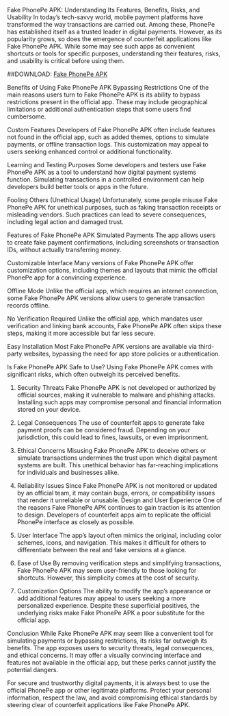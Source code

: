 Fake PhonePe APK: Understanding Its Features, Benefits, Risks, and Usability
In today’s tech-savvy world, mobile payment platforms have transformed the way transactions are carried out. Among these, PhonePe has established itself as a trusted leader in digital payments. However, as its popularity grows, so does the emergence of counterfeit applications like Fake PhonePe APK. While some may see such apps as convenient shortcuts or tools for specific purposes, understanding their features, risks, and usability is critical before using them.

##DOWNLOAD: [Fake PhonePe APK](https://tinyurl.com/2s6ez5e6)

Benefits of Using Fake PhonePe APK
Bypassing Restrictions
One of the main reasons users turn to Fake PhonePe APK is its ability to bypass restrictions present in the official app. These may include geographical limitations or additional authentication steps that some users find cumbersome.

Custom Features
Developers of Fake PhonePe APK often include features not found in the official app, such as added themes, options to simulate payments, or offline transaction logs. This customization may appeal to users seeking enhanced control or additional functionality.

Learning and Testing Purposes
Some developers and testers use Fake PhonePe APK as a tool to understand how digital payment systems function. Simulating transactions in a controlled environment can help developers build better tools or apps in the future.

Fooling Others (Unethical Usage)
Unfortunately, some people misuse Fake PhonePe APK for unethical purposes, such as faking transaction receipts or misleading vendors. Such practices can lead to severe consequences, including legal action and damaged trust.

Features of Fake PhonePe APK
Simulated Payments
The app allows users to create fake payment confirmations, including screenshots or transaction IDs, without actually transferring money.

Customizable Interface
Many versions of Fake PhonePe APK offer customization options, including themes and layouts that mimic the official PhonePe app for a convincing experience.

Offline Mode
Unlike the official app, which requires an internet connection, some Fake PhonePe APK versions allow users to generate transaction records offline.

No Verification Required
Unlike the official app, which mandates user verification and linking bank accounts, Fake PhonePe APK often skips these steps, making it more accessible but far less secure.

Easy Installation
Most Fake PhonePe APK versions are available via third-party websites, bypassing the need for app store policies or authentication.

Is Fake PhonePe APK Safe to Use?
Using Fake PhonePe APK comes with significant risks, which often outweigh its perceived benefits.

1. Security Threats
Fake PhonePe APK is not developed or authorized by official sources, making it vulnerable to malware and phishing attacks. Installing such apps may compromise personal and financial information stored on your device.
2. Legal Consequences
The use of counterfeit apps to generate fake payment proofs can be considered fraud. Depending on your jurisdiction, this could lead to fines, lawsuits, or even imprisonment.
3. Ethical Concerns
Misusing Fake PhonePe APK to deceive others or simulate transactions undermines the trust upon which digital payment systems are built. This unethical behavior has far-reaching implications for individuals and businesses alike.
4. Reliability Issues
Since Fake PhonePe APK is not monitored or updated by an official team, it may contain bugs, errors, or compatibility issues that render it unreliable or unusable.
Design and User Experience
One of the reasons Fake PhonePe APK continues to gain traction is its attention to design. Developers of counterfeit apps aim to replicate the official PhonePe interface as closely as possible.

1. User Interface
The app’s layout often mimics the original, including color schemes, icons, and navigation. This makes it difficult for others to differentiate between the real and fake versions at a glance.
2. Ease of Use
By removing verification steps and simplifying transactions, Fake PhonePe APK may seem user-friendly to those looking for shortcuts. However, this simplicity comes at the cost of security.
3. Customization Options
The ability to modify the app’s appearance or add additional features may appeal to users seeking a more personalized experience.
Despite these superficial positives, the underlying risks make Fake PhonePe APK a poor substitute for the official app.

Conclusion
While Fake PhonePe APK may seem like a convenient tool for simulating payments or bypassing restrictions, its risks far outweigh its benefits. The app exposes users to security threats, legal consequences, and ethical concerns. It may offer a visually convincing interface and features not available in the official app, but these perks cannot justify the potential dangers.

For secure and trustworthy digital payments, it is always best to use the official PhonePe app or other legitimate platforms. Protect your personal information, respect the law, and avoid compromising ethical standards by steering clear of counterfeit applications like Fake PhonePe APK.

